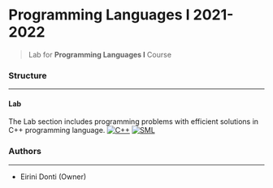 # Programming Languages I 2021-2022
> Lab for **Programming Languages I** Course

### Structure
---

#### Lab

The Lab section includes programming problems with efficient solutions in C++ programming language. [![C++](https://img.shields.io/badge/-C++-00599C?logo=c%2B%2B&logoColor=white)](https://www.cplusplus.com/) [![SML](https://img.shields.io/badge/-SML-C8151D?logo=sml&logoColor=white)](https://sml-family.org/)

### Authors
---

- Eirini Donti (Owner)

<!-- ### License
--- -->
